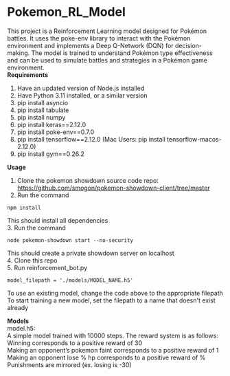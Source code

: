 # Pokemon_RL_Model

This project is a Reinforcement Learning model designed for Pokémon battles. It uses the poke-env library to interact with the Pokémon environment and implements a Deep Q-Network (DQN) for decision-making. The model is trained to understand Pokémon type effectiveness and can be used to simulate battles and strategies in a Pokémon game environment.  
**Requirements**
1. Have an updated version of Node.js installed
2. Have Python 3.11 installed, or a similar version
3. pip install asyncio
4. pip install tabulate
5. pip install numpy
6. pip install keras==2.12.0
7. pip install poke-env==0.7.0
8. pip install tensorflow==2.12.0 (Mac Users: pip install tensorflow-macos-2.12.0)
9. pip install gym==0.26.2

**Usage**
1. Clone the pokemon showdown source code repo: https://github.com/smogon/pokemon-showdown-client/tree/master
2. Run the command
```
npm install
```
This should install all dependencies  
3. Run the command 
```
node pokemon-showdown start --no-security
```
This should create a private showdown server on localhost  
4. Clone this repo  
5. Run reinforcement_bot.py  

```
model_filepath = './models/MODEL_NAME.h5'
```
To use an existing model, change the code above to the appropriate filepath  
To start training a new model, set the filepath to a name that doesn't exist already  

**Models**  
model.h5:  
A simple model trained with 10000 steps. The reward system is as follows:  
Winning corresponds to a positive reward of 30  
Making an opponent’s pokemon faint corresponds to a positive reward of 1  
Making an opponent lose % hp corresponds to a positive reward of %
Punishments are mirrored (ex. losing is -30)
